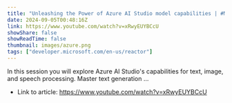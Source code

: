 ```yaml
---
title: "Unleashing the Power of Azure AI Studio model capabilities | #MVPConnect"
date: 2024-09-05T00:48:16Z
link: https://www.youtube.com/watch?v=xRwyEUYBCcU
showShare: false
showReadTime: false
thumbnail: images/azure.png
tags: ["developer.microsoft.com/en-us/reactor"]
---
```

In this session you will explore Azure AI Studio's capabilities for text, image, and speech processing. Master text generation ...

- Link to article: https://www.youtube.com/watch?v=xRwyEUYBCcU